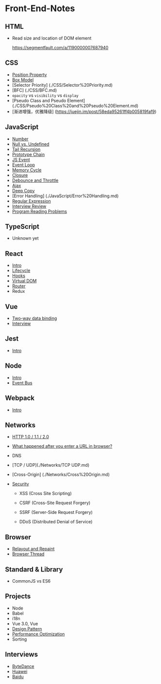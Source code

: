 # Front-End-Notes

## HTML

-   Read size and location of DOM element

    https://segmentfault.com/a/1190000007687940

## CSS

-   [Position Property](./CSS/CSS%20Position%20Property.md)
-   [Box Model](./CSS/Box%20Model.md)
-   [Selector Priority] (./CSS/Selector%20Priority.md)
-   [BFC] (./CSS/BFC.md)
-   `opacity` vs `visibility` vs `display`
-   [Pseudo Class and Pseudo Element] (./CSS/Pseudo%20Class%20and%20Pseudo%20Element.md)
-   [渐进增强，优雅降级] (https://juejin.im/post/58eda95261ff4b005819faf9)

## JavaScript

-   [Number](./JavaScript/Number.md)
-   [Null vs. Undefined](./JavaScript/Null%20vs.%20undefined.md)
-   [Tail Recursion](./JavaScript/Tail%20Recursion.md)
-   [Prototype Chain](./JavaScript/Prototype%20Chain.md)
-   [JS Event](./JavaScript/JavaScript%20Event.md)
-   [Event Loop](./JavaScript/EventLoop.md)
-   [Memory Cycle](./JavaScript/JavaScript%20Memory%20Cycle.md)
-   [Closure](./JavaScript/Closure.md)
-   [Debounce and Throttle](./JavaScript/Debounce%20and%20Throttle.md)
-   [Ajax](./JavaScript/Ajax.md)
-   [Deep Copy](./JavaScript/Deep%20Copy.md)
-   [Error Handling] (./JavaScript/Error%20Handling.md)
-   [Regular Expression](./JavaScript/Regexp.md)
-   [Interview Review](./JavaScript/Interview%20Problems.md)
-   [Program Reading Problems](./JavaScript/Program%20Reading.md)

## TypeScript

-   Unknown yet

## React

-   [Intro](./React/React%20Bootcamp.md)
-   [Lifecycle](./React/React%20Component%20Lifecycle.md)
-   [Hooks](./React/React%20Hooks.md)
-   [Virtual DOM](./React/Virtual%20DOM.md)
-   [Router](./React/React%20Router.md)
-   Redux

## Vue

-   [Two-way data binding](./Vue/Two%20way%20Data%20Binding.md)
-   [Interview](./Vue/Interview.md)

## Jest

-   [Intro](./Jest/Jest%20from%20scratch.md)

## Node

-   [Intro](./Node/Node%20bootcamp.md)
-   [Event Bus](./Node/Event%20Bus.md)

## Webpack

-   [Intro](./Webpack/Webpack%20Intro.md)

## Networks

-   [HTTP 1.0 / 1.1 / 2.0](./Networks/HTTP-version.md)
-   [What happened after you enter a URL in browser?](./Networks/Web%20Request.md)
-   DNS
-   [TCP / UDP](./Networks/TCP UDP.md)
-   [Cross-Origin] (./Networks/Cross%20Origin.md)
-   [Security](./Networks/Security.md)

    -   XSS (Cross Site Scripting)

    -   CSRF (Cross-Site Request Forgery)

    -   SSRF (Server-Side Request Forgery)

    -   DDoS (Distributed Denial of Service)

## Browser

-   [Relayout and Repaint](./Browser/Reflow%20Repaint.md)
-   [Browser Thread](./Browser/Browser%20Thread.md)

## Standard & Library

-   CommonJS vs ES6

## Projects

-   Node
-   Babel
-   i18n
-   Vue 3.0, Vue
-   [Design Pattern](./Design%20Pattern.md)
-   [Performance Optimization](./Performance%20Optimization.md)
-   Sorting

## Interviews

-   [ByteDance](./Interview/ByteDance.md)
-   [Huawei](./Interview/Huawei.md)
-   [Baidu](./Interview/Baidu.md)
